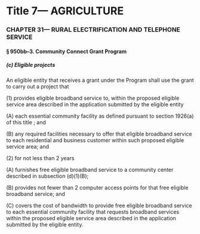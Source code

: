 
# Title 7— AGRICULTURE
### CHAPTER 31— RURAL ELECTRIFICATION AND TELEPHONE SERVICE
#### § 950bb–3. Community Connect Grant Program
##### (c) Eligible projects

An eligible entity that receives a grant under the Program shall use the grant to carry out a project that

(1) provides eligible broadband service to, within the proposed eligible service area described in the application submitted by the eligible entity

(A) each essential community facility as defined pursuant to section 1926(a) of this title ; and

(B) any required facilities necessary to offer that eligible broadband service to each residential and business customer within such proposed eligible service area; and

(2) for not less than 2 years

(A) furnishes free eligible broadband service to a community center described in subsection (d)(1)(B);

(B) provides not fewer than 2 computer access points for that free eligible broadband service; and

(C) covers the cost of bandwidth to provide free eligible broadband service to each essential community facility that requests broadband services within the proposed eligible service area described in the application submitted by the eligible entity.

